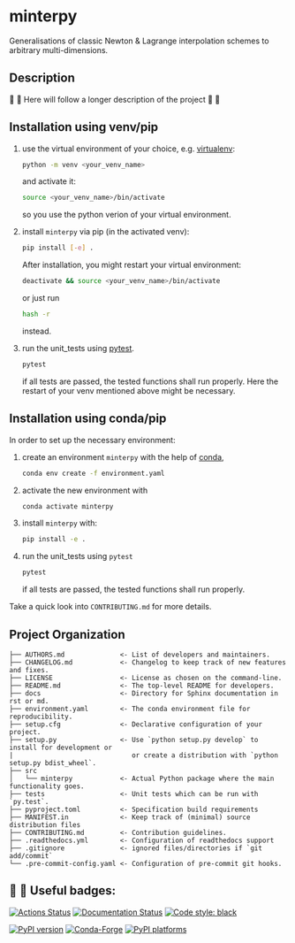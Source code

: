 # minterpy

Generalisations of classic Newton & Lagrange interpolation schemes to arbitrary multi-dimensions.

## Description

:construction: :construction: Here will follow a longer description of the project :construction: :construction:


## Installation using venv/pip

1. use the virtual environment of your choice, e.g. [virtualenv]:

   ```bash
   python -m venv <your_venv_name>
   ```
   and activate it:
   ```bash
   source <your_venv_name>/bin/activate
   ```
   so you use the python verion of your virtual environment.

2. install `minterpy` via pip (in the activated venv):
   ```bash
   pip install [-e] .
   ```
   After installation, you might restart your virtual environment:
   ```bash
   deactivate && source <your_venv_name>/bin/activate
   ```
   or just run
   ```bash
   hash -r
   ```
   instead.
3. run the unit_tests using [pytest].
   ```bash
   pytest
   ```
   if all tests are passed, the tested functions shall run properly. Here the restart of your venv mentioned above might be necessary.


## Installation using conda/pip

In order to set up the necessary environment:

1. create an environment `minterpy` with the help of [conda],
   ```bash
   conda env create -f environment.yaml
   ```
2. activate the new environment with
   ```bash
   conda activate minterpy
   ```
3. install `minterpy` with:
   ```bash
   pip install -e .
   ```
4. run the unit_tests using `pytest`
    ```bash
    pytest
    ```
    if all tests are passed, the tested functions shall run properly.

Take a quick look into `CONTRIBUTING.md` for more details.

## Project Organization

```
├── AUTHORS.md              <- List of developers and maintainers.
├── CHANGELOG.md            <- Changelog to keep track of new features and fixes.
├── LICENSE                 <- License as chosen on the command-line.
├── README.md               <- The top-level README for developers.
├── docs                    <- Directory for Sphinx documentation in rst or md.
├── environment.yaml        <- The conda environment file for reproducibility.
├── setup.cfg               <- Declarative configuration of your project.
├── setup.py                <- Use `python setup.py develop` to install for development or
|                              or create a distribution with `python setup.py bdist_wheel`.
├── src
│   └── minterpy            <- Actual Python package where the main functionality goes.
├── tests                   <- Unit tests which can be run with `py.test`.
├── pyproject.toml          <- Specification build requirements
├── MANIFEST.in             <- Keep track of (minimal) source distribution files
├── CONTRIBUTING.md         <- Contribution guidelines.
├── .readthedocs.yml        <- Configuration of readthedocs support
├── .gitignore              <- ignored files/directories if `git add/commit`
└── .pre-commit-config.yaml <- Configuration of pre-commit git hooks.
```

## :construction: :construction:  Useful badges:

[conda]: https://docs.conda.io/
[pre-commit]: https://pre-commit.com/
[Jupyter]: https://jupyter.org/
[nbstripout]: https://github.com/kynan/nbstripout
[Google style]: http://google.github.io/styleguide/pyguide.html#38-comments-and-docstrings
[virtualenv]: https://virtualenv.pypa.io/en/latest/index.html
[pytest]: https://docs.pytest.org/en/6.2.x/

[![Actions Status][actions-badge]][actions-link]
[![Documentation Status][rtd-badge]][rtd-link]
[![Code style: black][black-badge]][black-link]

[![PyPI version][pypi-version]][pypi-link]
[![Conda-Forge][conda-badge]][conda-link]
[![PyPI platforms][pypi-platforms]][pypi-link]




[actions-badge]:            https://gitlab.hzdr.de/interpol/minterpy/workflows/CI/badge.svg
[actions-link]:             https://gitlab.hzdr.de/interpol/minterpy/actions
[black-badge]:              https://img.shields.io/badge/code%20style-black-000000.svg
[black-link]:               https://github.com/psf/black
[conda-badge]:              https://img.shields.io/conda/vn/conda-forge/minterpy
[conda-link]:               https://github.com/conda-forge/minterpy-feedstock
[github-discussions-badge]: https://img.shields.io/static/v1?label=Discussions&message=Ask&color=blue&logo=github
[github-discussions-link]:  https://gitlab.hzdr.de/interpol/minterpy/discussions
[gitter-badge]:             https://badges.gitter.im/https://gitlab.hzdr.de/interpol/minterpy/community.svg
[gitter-link]:              https://gitter.im/https://gitlab.hzdr.de/interpol/minterpy/community?utm_source=badge&utm_medium=badge&utm_campaign=pr-badge
[pypi-link]:                https://pypi.org/project/minterpy/
[pypi-platforms]:           https://img.shields.io/pypi/pyversions/minterpy
[pypi-version]:             https://badge.fury.io/py/minterpy.svg
[rtd-badge]:                https://readthedocs.org/projects/minterpy/badge/?version=latest
[rtd-link]:                 https://minterpy.readthedocs.io/en/latest/?badge=latest
[sk-badge]:                 https://scikit-hep.org/assets/images/Scikit--HEP-Project-blue.svg
